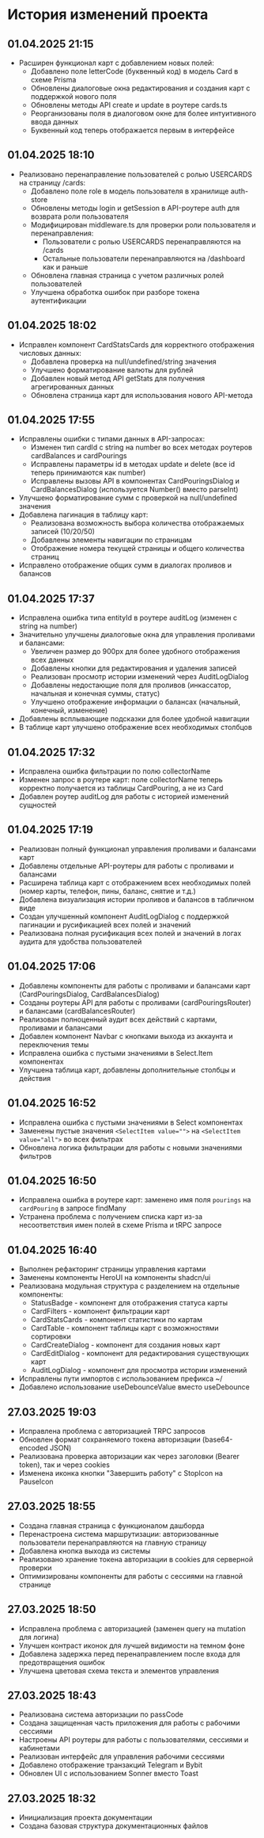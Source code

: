# История изменений проекта

## 01.04.2025 21:15
- Расширен функционал карт с добавлением новых полей:
  - Добавлено поле letterCode (буквенный код) в модель Card в схеме Prisma
  - Обновлены диалоговые окна редактирования и создания карт с поддержкой нового поля
  - Обновлены методы API create и update в роутере cards.ts
  - Реорганизованы поля в диалоговом окне для более интуитивного ввода данных
  - Буквенный код теперь отображается первым в интерфейсе

## 01.04.2025 18:10
- Реализовано перенаправление пользователей с ролью USERCARDS на страницу /cards:
  - Добавлено поле role в модель пользователя в хранилище auth-store
  - Обновлены методы login и getSession в API-роутере auth для возврата роли пользователя
  - Модифицирован middleware.ts для проверки роли пользователя и перенаправления:
    - Пользователи с ролью USERCARDS перенаправляются на /cards
    - Остальные пользователи перенаправляются на /dashboard как и раньше
  - Обновлена главная страница с учетом различных ролей пользователей
  - Улучшена обработка ошибок при разборе токена аутентификации

## 01.04.2025 18:02
- Исправлен компонент CardStatsCards для корректного отображения числовых данных:
  - Добавлена проверка на null/undefined/string значения
  - Улучшено форматирование валюты для рублей
  - Добавлен новый метод API getStats для получения агрегированных данных
  - Обновлена страница карт для использования нового API-метода

## 01.04.2025 17:55
- Исправлены ошибки с типами данных в API-запросах:
  - Изменен тип cardId с string на number во всех методах роутеров cardBalances и cardPourings
  - Исправлены параметры id в методах update и delete (все id теперь принимаются как number)
  - Исправлены вызовы API в компонентах CardPouringsDialog и CardBalancesDialog (используется Number() вместо parseInt)
- Улучшено форматирование сумм с проверкой на null/undefined значения
- Добавлена пагинация в таблицу карт:
  - Реализована возможность выбора количества отображаемых записей (10/20/50)
  - Добавлены элементы навигации по страницам
  - Отображение номера текущей страницы и общего количества страниц
- Исправлено отображение общих сумм в диалогах проливов и балансов

## 01.04.2025 17:37
- Исправлена ошибка типа entityId в роутере auditLog (изменен с string на number)
- Значительно улучшены диалоговые окна для управления проливами и балансами:
  - Увеличен размер до 900px для более удобного отображения всех данных
  - Добавлены кнопки для редактирования и удаления записей
  - Реализован просмотр истории изменений через AuditLogDialog
  - Добавлены недостающие поля для проливов (инкассатор, начальная и конечная суммы, статус)
  - Улучшено отображение информации о балансах (начальный, конечный, изменение)
- Добавлены всплывающие подсказки для более удобной навигации
- В таблице карт улучшено отображение всех необходимых столбцов

## 01.04.2025 17:32
- Исправлена ошибка фильтрации по полю collectorName
- Изменен запрос в роутере карт: поле collectorName теперь корректно получается из таблицы CardPouring, а не из Card
- Добавлен роутер auditLog для работы с историей изменений сущностей

## 01.04.2025 17:19
- Реализован полный функционал управления проливами и балансами карт
- Добавлены отдельные API-роутеры для работы с проливами и балансами
- Расширена таблица карт с отображением всех необходимых полей (номер карты, телефон, пины, баланс, снятие и т.д.)
- Добавлена визуализация истории проливов и балансов в табличном виде
- Создан улучшенный компонент AuditLogDialog с поддержкой пагинации и русификацией всех полей и значений
- Реализована полная русификация всех полей и значений в логах аудита для удобства пользователей

## 01.04.2025 17:06
- Добавлены компоненты для работы с проливами и балансами карт (CardPouringsDialog, CardBalancesDialog)
- Созданы роутеры API для работы с проливами (cardPouringsRouter) и балансами (cardBalancesRouter)
- Реализован полноценный аудит всех действий с картами, проливами и балансами
- Добавлен компонент Navbar с кнопками выхода из аккаунта и переключения темы
- Исправлена ошибка с пустыми значениями в Select.Item компонентах
- Улучшена таблица карт, добавлены дополнительные столбцы и действия

## 01.04.2025 16:52
- Исправлена ошибка с пустыми значениями в Select компонентах
- Заменены пустые значения `<SelectItem value="">` на `<SelectItem value="all">` во всех фильтрах
- Обновлена логика фильтрации для работы с новыми значениями фильтров

## 01.04.2025 16:50
- Исправлена ошибка в роутере карт: заменено имя поля `pourings` на `cardPouring` в запросе findMany
- Устранена проблема с получением списка карт из-за несоответствия имен полей в схеме Prisma и tRPC запросе

## 01.04.2025 16:40
- Выполнен рефакторинг страницы управления картами
- Заменены компоненты HeroUI на компоненты shadcn/ui
- Реализована модульная структура с разделением на отдельные компоненты:
  - StatusBadge - компонент для отображения статуса карты
  - CardFilters - компонент фильтрации карт
  - CardStatsCards - компонент статистики по картам
  - CardTable - компонент таблицы карт с возможностями сортировки
  - CardCreateDialog - компонент для создания новых карт
  - CardEditDialog - компонент для редактирования существующих карт
  - AuditLogDialog - компонент для просмотра истории изменений
- Исправлены пути импортов с использованием префикса ~/
- Добавлено использование useDebounceValue вместо useDebounce

## 27.03.2025 19:03
- Исправлена проблема с авторизацией TRPC запросов
- Обновлен формат сохраняемого токена авторизации (base64-encoded JSON)
- Реализована проверка авторизации как через заголовки (Bearer token), так и через cookies
- Изменена иконка кнопки "Завершить работу" с StopIcon на PauseIcon

## 27.03.2025 18:55
- Создана главная страница с функционалом дашборда
- Перенастроена система маршрутизации: авторизованные пользователи перенаправляются на главную страницу
- Добавлена кнопка выхода из системы
- Реализовано хранение токена авторизации в cookies для серверной проверки
- Оптимизированы компоненты для работы с сессиями на главной странице

## 27.03.2025 18:50
- Исправлена проблема с авторизацией (заменен query на mutation для логина)
- Улучшен контраст иконок для лучшей видимости на темном фоне
- Добавлена задержка перед перенаправлением после входа для предотвращения ошибок
- Улучшена цветовая схема текста и элементов управления

## 27.03.2025 18:43
- Реализована система авторизации по passCode
- Создана защищенная часть приложения для работы с рабочими сессиями
- Настроены API роутеры для работы с пользователями, сессиями и кабинетами
- Реализован интерфейс для управления рабочими сессиями
- Добавлено отображение транзакций Telegram и Bybit
- Обновлен UI с использованием Sonner вместо Toast

## 27.03.2025 18:32
- Инициализация проекта документации
- Создана базовая структура документационных файлов

